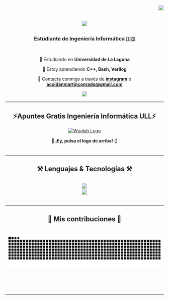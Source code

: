 <img align="right" src="https://visitor-badge.laobi.icu/badge?page_id=acoidaan.acoidaan" />

<h1 align="center">
    <img src="https://readme-typing-svg.herokuapp.com/?font=Righteous&size=35&center=true&vCenter=true&width=500&height=70&duration=4000&lines=acoidaan+%F0%9F%91%8B;+backend%20wannabe;" />
</h1>

<h3 align="center">Estudiante de Ingeniería Informática 🇮🇨</h3>

<br/>

<div align="center">
 
 🔭 Estudiando en **Universidad de La Laguna**
 
 🌱 Estoy aprendiendo **C++, Bash, Verilog**
 
 💬 Contacta conmigo a través de **[instagram](https://instagram.com/acoidaan)** o **acoidanmartinconrado@gmail.com**

</div>

<div align="center"> 
  <a href="mailto:acoidanmartinconrado@gmail.com">
    <img src="https://img.shields.io/badge/Gmail-333333?style=for-the-badge&logo=gmail&logoColor=red" />
  </a>
</div>

 <hr/>
 
<h2 align="center">⚡Apuntes Gratis Ingeniería Informática ULL⚡</h2>
<p align="center">
  <a href="https://wuolah.com/profile/acoidaan" target="_blank">
    <img src="https://imgur.com/HnqIUpq.png" alt="Wuolah Logo" width="200" />
  </a>
</p>
<div align="center">
👋<strong> ¡Ey, pulsa el logo de arriba! </strong>☝️ 
<br><br>

<hr/>

<h2 align="center">⚒️ Lenguajes & Tecnologías ⚒️</h2>
<br/>
<div align="center">
    <img src="https://skillicons.dev/icons?i=vscode,discord,premiere,photoshop" /><br>
    <img src="https://skillicons.dev/icons?i=bash,cpp,linux,obsidian" /><br>
</div>

<br/>
<hr/>

<div align="center">
  <h2>🐍 Mis contribuciones 🐍</h2>
  <br>
  <img alt="snake eating my contributions" src="https://raw.githubusercontent.com/acoidaan/acoidaan/output/github-contribution-grid-snake.svg" />
  
  <br/><br/><br/>
</div>

<hr/>
